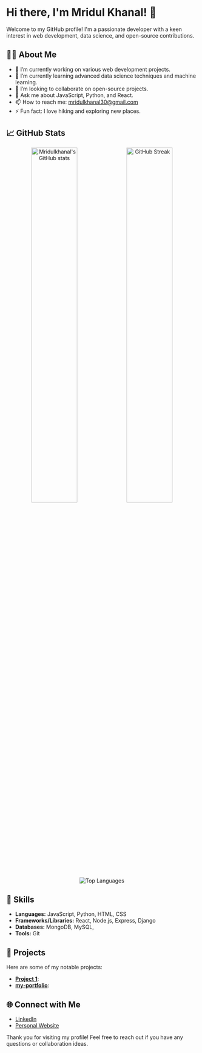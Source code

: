 # Hi there, I'm Mridul Khanal! 👋

Welcome to my GitHub profile! I'm a passionate developer with a keen interest in web development, data science, and open-source contributions.

## 🧑‍💻 About Me

- 🔭 I’m currently working on various web development projects.
- 🌱 I’m currently learning advanced data science techniques and machine learning.
- 👯 I’m looking to collaborate on open-source projects.
- 💬 Ask me about JavaScript, Python, and React.
- 📫 How to reach me: [mridulkhanal30@gmail.com](mailto:mridulkhanal30@gmail.com)
- ⚡ Fun fact: I love hiking and exploring new places.


## 📈 GitHub Stats

<p align="center">
  <img src="https://github-readme-stats.vercel.app/api?username=Mridulkhanal&show_icons=true&theme=radical" alt="Mridulkhanal's GitHub stats" width="49%" />
  <img src="https://github-readme-streak-stats.herokuapp.com/?user=Mridulkhanal&theme=radical" alt="GitHub Streak" width="49%" />
</p>
<p align="center">
  <img src="https://github-readme-stats.vercel.app/api/top-langs/?username=Mridulkhanal&layout=compact&theme=radical" alt="Top Languages" />
</p>


## 🚀 Skills

- **Languages:** JavaScript, Python, HTML, CSS
- **Frameworks/Libraries:** React, Node.js, Express, Django
- **Databases:** MongoDB, MySQL,
- **Tools:** Git
  
## 📂 Projects

Here are some of my notable projects:

- [**Project 1**](https://github.com/Mridulkhanal/mridul): 
- [**my-portfolio**](https://github.com/Mridulkhanal/my-portfolio):

## 🌐 Connect with Me

- [LinkedIn](https://www.linkedin.com/in/mridul-khanal-686028304/)
- [Personal Website](https://mridulkhanal.com.np)

Thank you for visiting my profile! Feel free to reach out if you have any questions or collaboration ideas.
